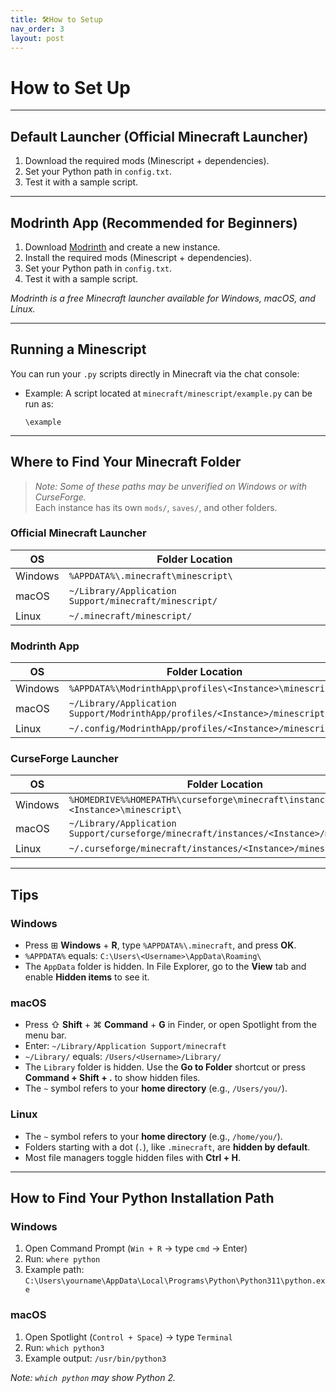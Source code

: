 ```yaml
---
title: 🛠️How to Setup
nav_order: 3
layout: post
---
```


# How to Set Up

---

## Default Launcher (Official Minecraft Launcher)

1. Download the required mods (Minescript + dependencies).
2. Set your Python path in `config.txt`.
3. Test it with a sample script.

<!--
<iframe width="560" height="315" src="https://www.youtube.com/embed/1Monkt8_mgk?si=NVGXIf-0AVcAGEAu&amp;start=31" title="YouTube video player" frameborder="0" allow="accelerometer; autoplay; clipboard-write; encrypted-media; gyroscope; picture-in-picture; web-share" referrerpolicy="strict-origin-when-cross-origin" allowfullscreen></iframe>
-->

---

## Modrinth App (Recommended for Beginners)

1. Download [Modrinth](https://modrinth.com/) and create a new instance.
2. Install the required mods (Minescript + dependencies).
3. Set your Python path in `config.txt`.
4. Test it with a sample script.

*Modrinth is a free Minecraft launcher available for Windows, macOS, and Linux.*

<!--
<iframe width="560" height="315" src="https://www.youtube.com/embed/2TMlJIipzpI?si=7Vs1NCPJTUDaqmOh" title="YouTube video player" frameborder="0" allow="accelerometer; autoplay; clipboard-write; encrypted-media; gyroscope; picture-in-picture; web-share" referrerpolicy="strict-origin-when-cross-origin" allowfullscreen></iframe>
-->

---

## Running a Minescript

You can run your `.py` scripts directly in Minecraft via the chat console:

* Example: A script located at
  `minecraft/minescript/example.py`
  can be run as:

  ```
  \example
  ```

---

## Where to Find Your Minecraft Folder

> *Note: Some of these paths may be unverified on Windows or with CurseForge.*  
> Each instance has its own `mods/`, `saves/`, and other folders.

### Official Minecraft Launcher

| OS      | Folder Location                                      |
| ------- | ---------------------------------------------------- |
| Windows | `%APPDATA%\.minecraft\minescript\`                               |
| macOS   | `~/Library/Application Support/minecraft/minescript/` |
| Linux   | `~/.minecraft/minescript/`                                       |

### Modrinth App

| OS      | Folder Location                                                             |
| ------- | --------------------------------------------------------------------------- |
| Windows | `%APPDATA%\ModrinthApp\profiles\<Instance>\minescript\`     |
| macOS   | `~/Library/Application Support/ModrinthApp/profiles/<Instance>/minescript/` |
| Linux   | `~/.config/ModrinthApp/profiles/<Instance>/minescript/` |

### CurseForge Launcher

| OS      | Folder Location                                       |
| ------- | ----------------------------------------------------- |
| Windows | `%HOMEDRIVE%%HOMEPATH%\curseforge\minecraft\instances\<Instance>\minescript\` |
| macOS   | `~/Library/Application Support/curseforge/minecraft/instances/<Instance>/minescript/` |
| Linux   | `~/.curseforge/minecraft/instances/<Instance>/minescript/` |

---

## Tips

### Windows

* Press ⊞ **Windows** + **R**, type `%APPDATA%\.minecraft`, and press **OK**.
* `%APPDATA%` equals:
  `C:\Users\<Username>\AppData\Roaming\`
* The `AppData` folder is hidden.
  In File Explorer, go to the **View** tab and enable **Hidden items** to see it.

### macOS

* Press ⇧ **Shift** + ⌘ **Command** + **G** in Finder, or open Spotlight from the menu bar.
* Enter:
  `~/Library/Application Support/minecraft`
* `~/Library/` equals:
  `/Users/<Username>/Library/`
* The `Library` folder is hidden.
  Use the **Go to Folder** shortcut or press **Command + Shift + .** to show hidden files.
* The `~` symbol refers to your **home directory** (e.g., `/Users/you/`).

### Linux

* The `~` symbol refers to your **home directory** (e.g., `/home/you/`).
* Folders starting with a dot (`.`), like `.minecraft`, are **hidden by default**.
* Most file managers toggle hidden files with **Ctrl + H**.

---

## How to Find Your Python Installation Path

### Windows

1. Open Command Prompt (`Win + R` → type `cmd` → Enter)
2. Run: `where python`
3. Example path: `C:\Users\yourname\AppData\Local\Programs\Python\Python311\python.exe`

### macOS

1. Open Spotlight (`Control + Space`) → type `Terminal`
2. Run: `which python3`
3. Example output: `/usr/bin/python3`

*Note: `which python` may show Python 2.*
